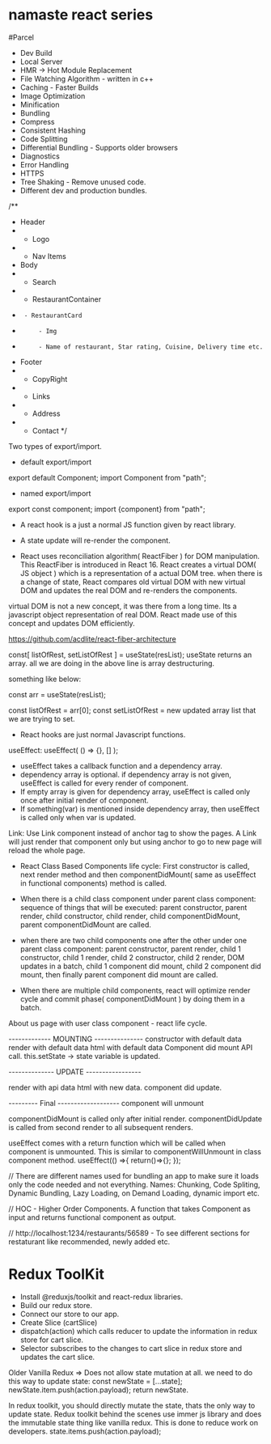 # namaste react series


#Parcel
- Dev Build
- Local Server
- HMR -> Hot Module Replacement
- File Watching Algorithm - written in c++
- Caching - Faster Builds
- Image Optimization
- Minification
- Bundling
- Compress
- Consistent Hashing
- Code Splitting
- Differential Bundling - Supports older browsers
- Diagnostics
- Error Handling
- HTTPS
- Tree Shaking - Remove unused code.
- Different dev and production bundles.

/**
 * Header
 *  - Logo
 *  - Nav Items
 * Body
 *  - Search
 *  - RestaurantContainer
 *      - RestaurantCard
 *          - Img
 *          - Name of restaurant, Star rating, Cuisine, Delivery time etc.
 * Footer
 *  - CopyRight
 *  - Links
 *  - Address
 *  - Contact
 */


 Two types of export/import.

 - default export/import

 export default Component;
 import Component from "path";

- named export/import

export const component;
import {component} from "path";


 - A react hook is a just a normal JS function given by react library.
 - A state update will re-render the component.


 - React uses reconciliation algorithm( ReactFiber ) for DOM manipulation. This ReactFiber is introduced in React 16. 
 React creates a virtual DOM( JS object ) which is a representation of a actual DOM tree. when there is a change of state, React compares old virtual DOM with new virtual DOM and updates the real DOM and re-renders the components.

 virtual DOM is not a new concept, it was there from a long time. Its a javascript object representation of real DOM. React made use of this concept and updates DOM efficiently.

 https://github.com/acdlite/react-fiber-architecture


 const[ listOfRest, setListOfRest ] = useState(resList);
 useState returns an array. all we are doing in the above line is array destructuring.

 something like below:

 const arr = useState(resList);

 const listOfRest = arr[0];
 const setListOfRest = new updated array list that we are trying to set.

 - React hooks are just normal Javascript functions.

 useEffect: 
 useEffect( () => {}, [] );
 - useEffect takes a callback function and a dependency array.
 - dependency array is optional. if dependency array is not given, useEffect is called for every render of component. 
 - If empty array is given for dependency array, useEffect is called only once after initial render of component.
 - If something(var) is mentioned inside dependency array, then useEffect is called only when var is updated.


 Link: Use Link component instead of anchor tag to show the pages. A Link will just render that component only but using anchor to go to new page will reload the whole page.

 - React Class Based Components life cycle: First constructor is called, next render method and then componentDidMount( same as useEffect in functional components) method is called.
 - When there is a child class component under parent class component: sequence of things that will be executed: 
 parent constructor, parent render, 
 child constructor, child render, child componentDidMount, 
 parent componentDidMount are called.

- when there are two child components one after the other under one parent class component:
parent constructor, parent render, child 1 constructor, child 1 render, child 2 constructor, child 2 render, DOM updates in a batch,
child 1 component did mount, child 2 component did mount, then finally parent component did mount are called.

- When there are multiple child components, react will optimize render cycle and commit phase( componentDidMount ) by doing them in a batch.

About us page with user class component - react life cycle.

------------- MOUNTING ---------------
constructor with default data
render with default data
html with default data
Component did mount
API call.
this.setState -> state variable is updated.

-------------- UPDATE -----------------

render with api data
html with new data.
component did update.

--------- Final -------------------
component will unmount



componentDidMount is called only after initial render.
componentDidUpdate is called from second render to all subsequent renders.

useEffect comes with a return function which will be called when component is unmounted. This is similar to componentWillUnmount in class component method.
useEffect(() =>{
    return()=>{};
 });
 

// There are different names used for bundling an app to make sure it loads only the code needed and not everything. 
Names: Chunking, Code Spliting, Dynamic Bundling, Lazy Loading, on Demand Loading, dynamic import etc.

// HOC - Higher Order Components. A function that takes Component as input and returns functional component as output.

// http://localhost:1234/restaurants/56589  - To see different sections for restaturant like recommended, newly added etc.


# Redux ToolKit 
  - Install @reduxjs/toolkit and react-redux libraries.
  - Build our redux store.
  - Connect our store to our app.
  - Create Slice (cartSlice)
  - dispatch(action) which calls reducer to update the information in redux store for cart slice.
  - Selector subscribes to the changes to cart slice in redux store and updates the cart slice.


Older Vanilla Redux => Does not allow state mutation at all.
we need to do this way to update state:
const newState = [...state];
newState.item.push(action.payload);
return newState.

In redux toolkit, you should directly mutate the state, thats the only way to update state. Redux toolkit behind the scenes use immer js library and does the immutable state thing like vanilla redux. This is done to reduce work on developers.
state.items.push(action.payload);